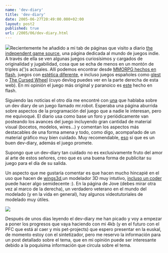 ```yaml
---
name: 'dev-diary'
title: 'dev-diary'
date: 2005-06-27T20:49:00.000+02:00
layout: post2
published: true
url: /2005/06/dev-diary.html
---
```


[![](http://www.moonpod.com/board/images/misc/SamsonAsimov-Collision.jpg)](http://www.moonpod.com/board/images/misc/SamsonAsimov-Collision.jpg)Recientemente he añadido a mi tab de páginas que visito a diario [the independent game source](http://www.tigsource.com/), una página dedicada al mundo de juegos indie. A través de ella se ven algunas juegos curiosísimos y cargados de originalidad y jugabilidad, cosa que se echa de menos en un montón de triples a(')s actuales. Allí podemos encontrar desde [MMORPG hechos en flash](http://www.tigsource.com/2005/06/dofus-flash-based-mmorpg.php), juegos con [estética diferente](http://www.tigsource.com/2005/03/darwinia-approacheth.html), e incluso juegos españoles como [glest](http://www.tigsource.com/2005/03/glest.html) o [The Cursed Wheel](http://www.tigsource.com/2005/05/somebody-pinch-me-theres-another-match.html) (cuyo devlog puedes ver en la parte derecha de esta web). En mi opinión el juego más original y paranoico es [este](http://www.tigsource.com/2005/05/hapland-2.php) hecho en flash.  
  
Siguiendo las noticias el otro día me encontré con [una](http://www.tigsource.com/2005/06/moonpods-may-dev-diary.php) que hablaba sobre un dev diary de un juego llamado mr.robot. Esperaba una página aburrida sobre aspectos de la programación del juego que a nadie le interesan, pero me equivoqué. El diario usa como base un foro y periódicamente van posteando los avances del juego incluyendo gran cantidad de material visual (bocetos, modelos, wires...) y comentan los aspectos más destacables de una forma amena y todo, como digo, acompañado de un material gráfico muy bien cuidado. Muy recomendable, [eso](http://www.moonpod.com/board/viewforum.php?f=14) si que es un buen dev-diary, además el juego promete.  
  
Supongo que un dev-diary tan cuidado no es exclusivamente fruto del amor al arte de estos señores, creo que es una buena forma de publicitar su juego para el día de su salida.  
  
Un aspecto que me gustaría comentar es que hacen mucho hincapié en el uso que hacen de [wings3d](http://www.wings3d.com),un modelador 3D muy intutivo, [incluso un coder](http://zitronensaft.blogspot.com/2005/06/wings-3d-y-mi-blido.html) puede hacer algo semidecente :). En la página de Jove (debes mirar otra vez al marco de la derecha), un verdadero veterano en el mundo del modelado (y en la vida en general), hay algunos videotutoriales de modelado muy útiles.  
  
[![](http://www.wings3d.com/images/wings.gif)](http://www.wings3d.com/images/wings.gif)  
  
Después de unos días leyendo el dev-diary me han picado y voy a empezar a poner los progresos que vaya haciendo con mi 4kb (y en el futuro con el PFC que está al caer y mis pet-projects) que espero presentar en la euskal, de momento estoy con el sintetizador, pero me reservo la información para un post detallado sobre el tema, que en mi opinión puede ser interesante debido a la poquísima información que circula sobre el tema.